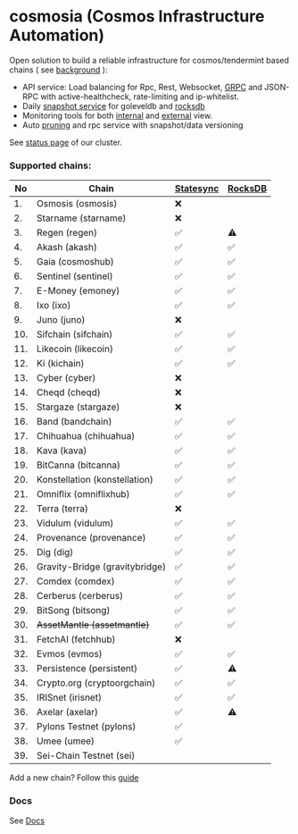 # cosmosia (Cosmos Infrastructure Automation)

Open solution to build a reliable infrastructure for cosmos/tendermint based chains ( see [background](https://github.com/cosmos/chain-registry/issues/214) ):
- API service: Load balancing for Rpc, Rest, Websocket, [GRPC](docs/grpc.md) and JSON-RPC with active-healthcheck, rate-limiting and ip-whitelist.
- Daily [snapshot service](https://snapshot.notional.ventures/) for goleveldb and [rocksdb](/docs/rocksdb.md)
- Monitoring tools for both [internal](docs/rpc_monitor.md) and [external](https://status.notional.ventures/) view.
- Auto [pruning](https://github.com/notional-labs/cosmprund) and rpc service with snapshot/data versioning

See [status page](https://status.notional.ventures/) of our cluster.

### Supported chains:
No | Chain | [Statesync](docs/statesync.md) | [RocksDB](docs/rocksdb.md)
--- | --- | --- | ---
1. | Osmosis (osmosis) | :x: | 
2. | Starname (starname) | :x: | 
3. | Regen (regen) | :white_check_mark: | :warning:
4. | Akash (akash) | :white_check_mark: | :white_check_mark:
5. | Gaia (cosmoshub) | :white_check_mark: | :white_check_mark:
6. | Sentinel (sentinel) | :white_check_mark: | :white_check_mark:
7. | E-Money (emoney) | :white_check_mark: | :white_check_mark:
8. | Ixo (ixo) | :white_check_mark: | :white_check_mark:
9. | Juno (juno) | :x: | 
10. | Sifchain (sifchain) | :white_check_mark: | :white_check_mark:
11. | Likecoin (likecoin) | :white_check_mark: | :white_check_mark:
12. | Ki (kichain) | :white_check_mark: | :white_check_mark:
13. | Cyber (cyber) | :x: | 
14. | Cheqd (cheqd) | :x: | 
15. | Stargaze (stargaze) | :x: | 
16. | Band (bandchain) | :white_check_mark: | :white_check_mark:
17. | Chihuahua (chihuahua) | :white_check_mark: | :white_check_mark:
18. | Kava (kava) | :white_check_mark: | :white_check_mark:
19. | BitCanna (bitcanna) | :white_check_mark: | :white_check_mark:
20. | Konstellation (konstellation) | :white_check_mark: | :white_check_mark:
21. | Omniflix (omniflixhub) | :white_check_mark: | :white_check_mark:
22. | Terra (terra) | :x: | 
23. | Vidulum (vidulum) | :white_check_mark: | :white_check_mark:
24. | Provenance (provenance) | :white_check_mark: | :white_check_mark:
25. | Dig (dig) | :white_check_mark: | :white_check_mark:
26. | Gravity-Bridge (gravitybridge) |:white_check_mark: | :white_check_mark:  
27. | Comdex (comdex) | :white_check_mark: | :white_check_mark:
28. | Cerberus (cerberus) | :white_check_mark: | :white_check_mark:
29. | BitSong (bitsong) | :white_check_mark: | :white_check_mark:
30. | ~~AssetMantle (assetmantle)~~ | :white_check_mark: | :white_check_mark: 
31. | FetchAI (fetchhub) | :x: | 
32. | Evmos (evmos) | :white_check_mark: | :white_check_mark: 
33. | Persistence (persistent) | :white_check_mark: | :warning:
34. | Crypto.org (cryptoorgchain) | :white_check_mark: | :white_check_mark:
35. | IRISnet (irisnet) | :white_check_mark: | :white_check_mark:
36. | Axelar (axelar) | :white_check_mark: | :warning:
37. | Pylons Testnet (pylons) | :white_check_mark: | 
38. | Umee (umee) | :white_check_mark: | 
39. | Sei-Chain Testnet (sei) |  | 



Add a new chain? Follow this [guide](docs/new_chain.md)

### Docs
See [Docs](./docs/)